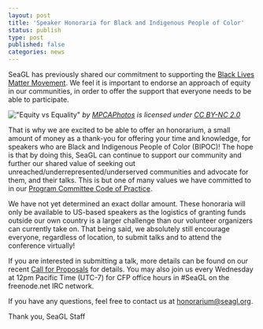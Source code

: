 ```yaml
---
layout: post
title: 'Speaker Honoraria for Black and Indigenous People of Color'
status: publish
type: post
published: false
categories: news
---
```


SeaGL has previously shared our commitment to supporting the [Black Lives Matter Movement](https://seagl.org/news/2020/06/12/black-lives-matter.html). We feel it is important to endorse an approach of equity in our communities, in order to offer the support that everyone needs to be able to participate.

!["Equity vs Equality"](https://live.staticflickr.com/715/31655988501_a2f0c28b1e_k.jpg)
_by [MPCAPhotos](https://www.flickr.com/photos/mpcaphotos/) is licensed under [CC BY-NC 2.0](https://creativecommons.org/licenses/by-nc/2.0/)_


That is why we are excited to be able to offer an honorarium, a small amount of money as a thank-you for offering your time and knowledge, for speakers who are Black and Indigenous People of Color (BIPOC)! The hope is that by doing this, SeaGL can continue to support our community and further our shared value of seeking out unreached/underrepresented/underserved communities and advocate for them, and their talks.  This is but one of many values we have committed to in our [Program Committee Code of Practice](https://seagl.org/news/2020/07/13/code_of_practice.html).

We have not yet determined an exact dollar amount. These honoraria will only be available to US-based speakers as the logistics of granting funds outside our own country is a larger challenge than our volunteer organizers can currently take on. That being said, we absolutely still encourage everyone, regardless of location, to submit talks and to attend the conference virtually!

If you are interested in submitting a talk, more details can be found on our recent [Call for Proposals](https://seagl.org/news/2020/07/14/CFP-open.html) for details. You may also join us every Wednesday at 12pm Pacific Time (UTC-7) for CFP office hours in #SeaGL on the freenode.net IRC network.

If you have any questions, feel free to contact us at <honorarium@seagl.org>.

Thank you,
SeaGL Staff
